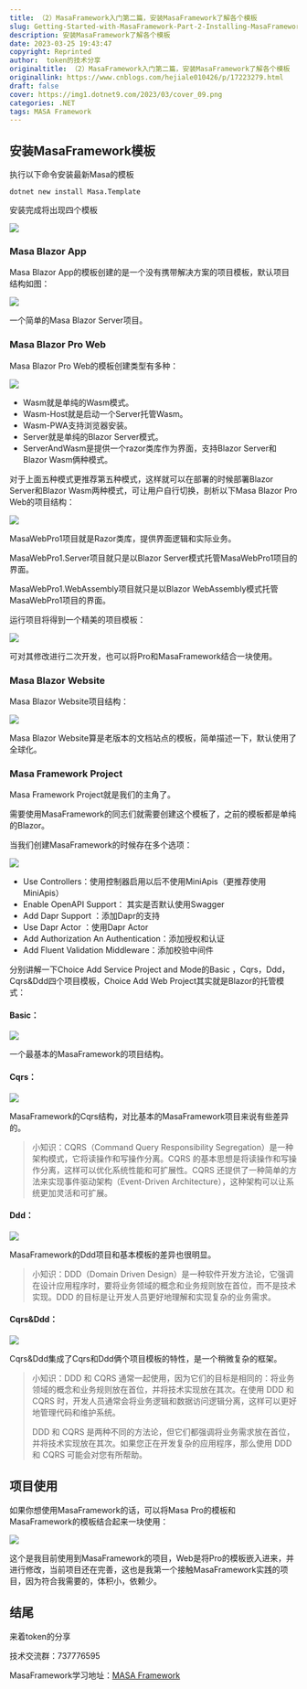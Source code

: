 ```yaml
---
title: （2）MasaFramework入门第二篇，安装MasaFramework了解各个模板
slug: Getting-Started-with-MasaFramework-Part-2-Installing-MasaFramework-Understanding-Various-Templates
description: 安装MasaFramework了解各个模板
date: 2023-03-25 19:43:47
copyright: Reprinted
author:  token的技术分享
originaltitle: （2）MasaFramework入门第二篇，安装MasaFramework了解各个模板
originallink: https://www.cnblogs.com/hejiale010426/p/17223279.html
draft: false
cover: https://img1.dotnet9.com/2023/03/cover_09.png
categories: .NET
tags: MASA Framework
---
```


## 安装MasaFramework模板

执行以下命令安装最新Masa的模板
 
```shell
dotnet new install Masa.Template
```

安装完成将出现四个模板

![](https://img1.dotnet9.com/2023/03/1401.png)

### Masa Blazor App

Masa Blazor App的模板创建的是一个没有携带解决方案的项目模板，默认项目结构如图：

![](https://img1.dotnet9.com/2023/03/1402.png)

一个简单的Masa Blazor Server项目。

### Masa Blazor Pro Web

Masa Blazor Pro Web的模板创建类型有多种：

![](https://img1.dotnet9.com/2023/03/1403.png)

- Wasm就是单纯的Wasm模式。
- Wasm-Host就是启动一个Server托管Wasm。
- Wasm-PWA支持浏览器安装。
- Server就是单纯的Blazor Server模式。
- ServerAndWasm是提供一个razor类库作为界面，支持Blazor Server和Blazor Wasm俩种模式。

对于上面五种模式更推荐第五种模式，这样就可以在部署的时候部署Blazor Server和Blazor Wasm两种模式，可让用户自行切换，剖析以下Masa Blazor Pro Web的项目结构：

![](https://img1.dotnet9.com/2023/03/1404.png)

MasaWebPro1项目就是Razor类库，提供界面逻辑和实际业务。

MasaWebPro1.Server项目就只是以Blazor Server模式托管MasaWebPro1项目的界面。

MasaWebPro1.WebAssembly项目就只是以Blazor WebAssembly模式托管MasaWebPro1项目的界面。

运行项目将得到一个精美的项目模板：

![](https://img1.dotnet9.com/2023/03/1405.png)

可对其修改进行二次开发，也可以将Pro和MasaFramework结合一块使用。

### Masa Blazor Website

Masa Blazor Website项目结构：

![](https://img1.dotnet9.com/2023/03/1406.png)

Masa Blazor Website算是老版本的文档站点的模板，简单描述一下，默认使用了全球化。

### Masa Framework Project

Masa Framework Project就是我们的主角了。

需要使用MasaFramework的同志们就需要创建这个模板了，之前的模板都是单纯的Blazor。

当我们创建MasaFramework的时候存在多个选项：

![](https://img1.dotnet9.com/2023/03/1407.png)

- Use Controllers：使用控制器启用以后不使用MiniApis（更推荐使用MiniApis）
- Enable OpenAPI Support： 其实是否默认使用Swagger
- Add Dapr Support ：添加Dapr的支持
- Use Dapr Actor ：使用Dapr Actor
- Add Authorization An Authentication：添加授权和认证
- Add Fluent Validation Middleware：添加校验中间件

分别讲解一下Choice Add Service Project and Mode的Basic ，Cqrs，Ddd，Cqrs&Ddd四个项目模板，Choice Add Web Project其实就是Blazor的托管模式：

#### Basic：

![](https://img1.dotnet9.com/2023/03/1408.png)

一个最基本的MasaFramework的项目结构。

#### Cqrs：

![](https://img1.dotnet9.com/2023/03/1409.png)

MasaFramework的Cqrs结构，对比基本的MasaFramework项目来说有些差异的。

>小知识：CQRS（Command Query Responsibility Segregation）是一种架构模式，它将读操作和写操作分离。CQRS 的基本思想是将读操作和写操作分离，这样可以优化系统性能和可扩展性。CQRS 还提供了一种简单的方法来实现事件驱动架构（Event-Driven Architecture），这种架构可以让系统更加灵活和可扩展。

#### Ddd：

![](https://img1.dotnet9.com/2023/03/1410.png)

MasaFramework的Ddd项目和基本模板的差异也很明显。

>小知识：DDD（Domain Driven Design）是一种软件开发方法论，它强调在设计应用程序时，要将业务领域的概念和业务规则放在首位，而不是技术实现。DDD 的目标是让开发人员更好地理解和实现复杂的业务需求。

#### Cqrs&Ddd：

![](https://img1.dotnet9.com/2023/03/1411.png)

Cqrs&Ddd集成了Cqrs和Ddd俩个项目模板的特性，是一个稍微复杂的框架。

>小知识：DDD 和 CQRS 通常一起使用，因为它们的目标是相同的：将业务领域的概念和业务规则放在首位，并将技术实现放在其次。在使用 DDD 和 CQRS 时，开发人员通常会将业务逻辑和数据访问逻辑分离，这样可以更好地管理代码和维护系统。
>
>DDD 和 CQRS 是两种不同的方法论，但它们都强调将业务需求放在首位，并将技术实现放在其次。如果您正在开发复杂的应用程序，那么使用 DDD 和 CQRS 可能会对您有所帮助。

## 项目使用

如果你想使用MasaFramework的话，可以将Masa Pro的模板和MasaFramework的模板结合起来一块使用：

![](https://img1.dotnet9.com/2023/03/1412.png)

这个是我目前使用到MasaFramework的项目，Web是将Pro的模板嵌入进来，并进行修改，当前项目还在完善，这也是我第一个接触MasaFramework实践的项目，因为符合我需要的，体积小，依赖少。

## 结尾

来着token的分享

技术交流群：737776595

MasaFramework学习地址：[MASA Framework](https://docs.masastack.com/framework/getting-started/overview)